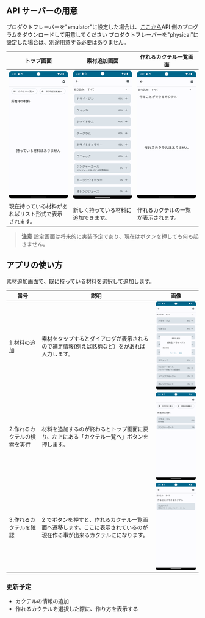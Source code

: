 ## API サーバーの用意

プロダクトフレーバーを"emulator"に設定した場合は、[ここから](https://github.com/SEKI-YUTA/Cocktail_API_New)API 側のプログラムをダウンロードして用意してください
プロダクトフレーバーを"physical"に設定した場合は、別途用意する必要はありません。

| トップ画面                                               | 素材追加画面　                                                | 作れるカクテル一覧画面                                            |
| -------------------------------------------------------- | ------------------------------------------------------------- | ----------------------------------------------------------------- |
| <img src="readme/top_screen.png" alt="トップ画面"></img> | <img src="readme/ingredient_list.png" alt="トップ画面"></img> | <img src="readme/craftable_cocktails.png" alt="トップ画面"></img> |
| 現在持っている材料があればリスト形式で表示されます。     | 新しく持っている材料に追加できます。                          | 作れるカクテルの一覧が表示されます。                              |

> **注意**
> 設定画面は将来的に実装予定であり、現在はボタンを押しても何も起きません。

## アプリの使い方

素材追加画面で、既に持っている材料を選択して追加します。

| 番号 | 説明 | 画像 |
| --- | --- | --- |
|1.材料の追加 | 素材をタップするとダイアログが表示されるので補足情報(例えば銘柄など）をがあれば入力します。 | <img src="readme/add_ingredient.png" alt="トップ画面" width="300"></img> |
| 2.作れるカクテルの検索を実行 | 材料を追加するのが終わるとトップ画面に戻り、左上にある「カクテル一覧へ」ボタンを押します。 | <img src="readme/ingredient_list_added.png" alt="トップ画面" width="300"></img> |
| 3.作れるカクテルを確認 | 2 でボタンを押すと、作れるカクテル一覧画面へ遷移します。ここに表示されているのが現在作る事が出来るカクテルにになります。 | <img src="readme/craftable_cocktail_responsed.png" alt="トップ画面" width="300"></img> |

### 更新予定
-   カクテルの情報の追加
-   作れるカクテルを選択した際に、作り方を表示する
